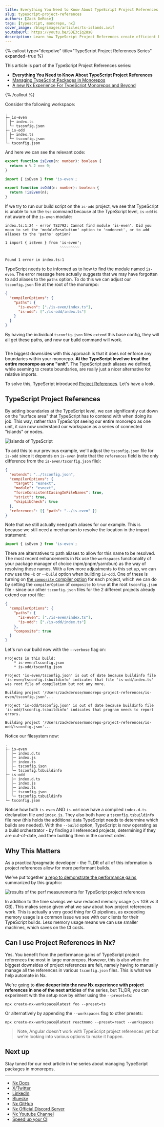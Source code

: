 ```yaml
---
title: Everything You Need to Know About TypeScript Project References
slug: typescript-project-references
authors: [Zack DeRose]
tags: [typescript, monorepo, nx]
cover_image: /blog/images/articles/ts-islands.avif
youtubeUrl: https://youtu.be/SDE3cIq28s8
description: Learn how TypeScript Project References create efficient boundaries in your codebase, improving build performance and type checking in large-scale projects.
---
```


{% callout type="deepdive" title="TypeScript Project References Series" expanded=true %}

This article is part of the TypeScript Project References series:

- **Everything You Need to Know About TypeScript Project References**
- [Managing TypeScript Packages in Monorepos](/blog/managing-ts-packages-in-monorepos)
- [A new Nx Experience For TypeScript Monorepos and Beyond](/blog/new-nx-experience-for-typescript-monorepos)

{% /callout %}

Consider the following workspace:

```plaintext
.
├─ is-even
│ ├─ index.ts
│ └─ tsconfig.json
├─ is-odd
│ ├─ index.ts
│ └─ tsconfig.json
└─ tsconfig.json
```

And here we can see the relevant code:

```ts {% fileName="is-even/index.ts" %}
export function isEven(n: number): boolean {
  return n % 2 === 0;
}
```

```ts {% fileName="is-odd/index.ts" %}
import { isEven } from 'is-even';

export function isOdd(n: number): boolean {
  return !isEven(n);
}
```

If we try to run our build script on the `is-odd` project, we see that TypeScript is unable to run the `tsc` command because at the TypeScript level, `is-odd` is not aware of the `is-even` module:

```{% title="Typescript cannot find the 'is-even' module." path="~/is-odd" command="tsc" lineWrap=80 %}
index.ts:1:24 - error TS2792: Cannot find module 'is-even'. Did you mean to set the 'moduleResolution' option to 'nodenext', or to add aliases to the 'paths' option?

1 import { isEven } from 'is-even';
                         ~~~~~~~~~


Found 1 error in index.ts:1

```

TypeScript needs to be informed as to how to find the module named `is-even`. The error message here actually suggests that we may have forgotten to add aliases to the `paths` option. To do this we can adjust our `tsconfig.json` file at the root of the monorepo:

```json {% fileName="tsconfig.json" %}
{
  "compilerOptions": {
    "paths": {
      "is-even": ["./is-even/index.ts"],
      "is-odd": ["./is-odd/index.ts"]
    }
  }
}
```

By having the individual `tsconfig.json` files `extend` this base config, they will all get these paths, and now our build command will work.

```{% title="Successfully building 'is-odd' package" path="~/is-odd" command="tsc" %}

```

The biggest downsides with this approach is that it does not enforce any boundaries within your monorepo. **At the TypeScript level we treat the entire monorepo as one "unit"**. The TypeScript path aliases we defined, while seeming to create boundaries, are really just a nicer alternative for relative imports.

To solve this, TypeScript introduced [Project References](https://www.typescriptlang.org/docs/handbook/project-references.html). Let's have a look.

## TypeScript Project References

By adding boundaries at the TypeScript level, we can significantly cut down on the "surface area" that TypeScript has to contend with when doing its job. This way, rather than TypeScript seeing our entire monorepo as one unit, it can now understand our workspace as a series of connected "islands" or nodes.

![Islands of TypeScript](/blog/images/articles/ts-islands.png)

To add this to our previous example, we'll adjust the `tsconfig.json` file for `is-odd` since it depends on `is-even` (note that the `references` field is the only difference from the `is-even/tsconfig.json` file):

```json {% fileName="is-odd/tsconfig.json" highlightLines=[10] %}
{
  "extends": "../tsconfig.json",
  "compilerOptions": {
    "target": "esnext",
    "module": "esnext",
    "forceConsistentCasingInFileNames": true,
    "strict": true,
    "skipLibCheck": true
  },
  "references": [{ "path": "../is-even" }]
}
```

Note that we still actually need path aliases for our example. This is because we still need a mechanism to resolve the location in the import statement:

```ts
import { isEven } from 'is-even';
```

There are alternatives to path aliases to allow for this name to be resolved. The most recent enhancements in Nx use the `workspaces` functionality of your package manager of choice (npm/pnpm/yarn/bun) as the way of resolving these names.
With a few more adjustments to this set up, we can now use the `-b` or `--build` option when building `is-odd`. One of these is turning on [the `composite` compiler option](https://www.typescriptlang.org/tsconfig/#composite) for each project, which we can do by setting the `compilerOption` of `composite` to `true` at the root `tsconfig.json` file - since our other `tsconfig.json` files for the 2 different projects already extend our root file:

```json {% fileName="tsconfig.json" highlightLines=[7] %}
{
  "compilerOptions": {
    "paths": {
      "is-even": ["./is-even/index.ts"],
      "is-odd": ["./is-odd/index.ts"]
    },
    "composite": true
  }
}
```

Let's run our build now with the `--verbose` flag on:

```{% title="Successful build with Typescript's 'Build Mode'" path="~" command="tsc -b is-odd --verbose" lineWrap=80 %}
Projects in this build:
    * is-even/tsconfig.json
    * is-odd/tsconfig.json

Project 'is-even/tsconfig.json' is out of date because buildinfo file 'is-even/tsconfig.tsbuildinfo' indicates that file 'is-odd/index.ts' was root file of compilation but not any more.

Building project '/Users/zackderose/monorepo-project-references/is-even/tsconfig.json'...

Project 'is-odd/tsconfig.json' is out of date because buildinfo file 'is-odd/tsconfig.tsbuildinfo' indicates that program needs to report errors.

Building project '/Users/zackderose/monorepo-project-references/is-odd/tsconfig.json'...
```

Notice our filesystem now:

```plaintext
.
├─ is-even
│  ├─ index.d.ts
│  ├─ index.js
│  ├─ index.ts
│  ├─ tsconfig.json
│  └─ tsconfig.tsbuildinfo
├─ is-odd
│  ├─ index.d.ts
│  ├─ index.js
│  ├─ index.ts
│  ├─ tsconfig.json
│  └─ tsconfig.tsbuildinfo
└─ tsconfig.json
```

Notice how both `is-even` AND `is-odd` now have a compiled `index.d.ts` declaration file and `index.js`. They also both have a `tsconfig.tsbuildinfo` file now (this holds the additional data TypeScript needs to determine which builds are needed). With the `--build` option, TypeScript is now operating as a build orchestrator - by finding all referenced projects, determining if they are out-of-date, and then building them in the correct order.

## Why This Matters

As a practical/pragmatic developer - the TLDR of all of this information is project references allow for more performant builds.

We've put together [a repo to demonstrate the performance gains](https://github.com/nrwl/typecheck-timings), summarized by this graphic:

![results of the perf measurements for TypeScript project references](/blog/images/articles/results-proj-refs-perf.png)

In addition to the time savings we saw reduced memory usage (~< 1GB vs 3 GB). This makes sense given what we saw about how project references work. This is actually a very good thing for CI pipelines, as exceeding memory usage is a common issue we see with our clients for their TypeScript builds. Less memory usage means we can use smaller machines, which saves on the CI costs.

## Can I use Project References in Nx?

Yes. You benefit from the performance gains of TypeScript project references the most in large monorepos. However, this is also when the biggest downsides of project references are felt, namely having to manually manage all the references in various `tsconfig.json` files. This is what we help automate in Nx.

We're going to **dive deeper into the new Nx experience with project references in one of the next articles** of the series, but TL;DR, you can experiment with the setup now by either using the `--preset=ts`:

```shell
npx create-nx-workspace@latest foo --preset=ts
```

Or alternatively by appending the `--workspaces` flag to other presets:

```shell
npx create-nx-workspace@latest reactmono --preset=react --workspaces
```

> Note, Angular doesn't work with TypeScript project references yet but we're looking into various options to make it happen.

## Next up

Stay tuned for our next article in the series about managing TypeScript packages in monorepos.

---

- [Nx Docs](/getting-started/intro)
- [X/Twitter](https://twitter.com/nxdevtools)
- [LinkedIn](https://www.linkedin.com/company/nrwl/)
- [Bluesky](https://bsky.app/profile/nx.dev)
- [Nx GitHub](https://github.com/nrwl/nx)
- [Nx Official Discord Server](https://go.nx.dev/community)
- [Nx Youtube Channel](https://www.youtube.com/@nxdevtools)
- [Speed up your CI](/nx-cloud)
